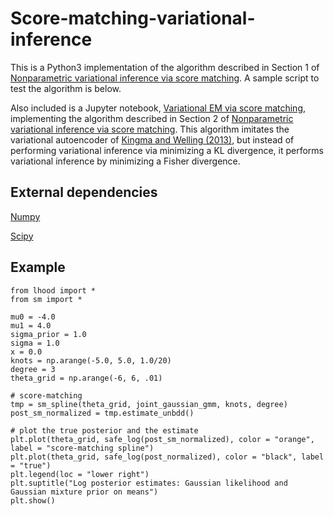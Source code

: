 # Score-matching-variational-inference

This is a Python3 implementation of the algorithm described in Section 1 of <a href="sm_vi.pdf" download>Nonparametric variational inference via score matching</a>. A sample script to test the algorithm is below.

Also included is a Jupyter notebook, [Variational EM via score matching](https://github.com/nataliedoss/Score-matching-variational-inference/blob/master/vae_sm.ipynb), implementing the algorithm described in Section 2 of <a href="sm_vi.pdf" download>Nonparametric variational inference via score matching</a>. This algorithm imitates the variational autoencoder of [Kingma and Welling (2013)](https://arxiv.org/abs/1312.6114), but instead of performing variational inference via minimizing a KL divergence, it performs variational inference by minimizing a Fisher divergence.

## External dependencies

[Numpy](http://numpy.org/)

[Scipy](https://www.scipy.org/)

## Example
```
from lhood import *
from sm import *

mu0 = -4.0
mu1 = 4.0
sigma_prior = 1.0
sigma = 1.0
x = 0.0
knots = np.arange(-5.0, 5.0, 1.0/20)
degree = 3
theta_grid = np.arange(-6, 6, .01) 

# score-matching
tmp = sm_spline(theta_grid, joint_gaussian_gmm, knots, degree)
post_sm_normalized = tmp.estimate_unbdd()

# plot the true posterior and the estimate
plt.plot(theta_grid, safe_log(post_sm_normalized), color = "orange", label = "score-matching spline")
plt.plot(theta_grid, safe_log(post_normalized), color = "black", label = "true")
plt.legend(loc = "lower right")
plt.suptitle("Log posterior estimates: Gaussian likelihood and Gaussian mixture prior on means")
plt.show()
```
